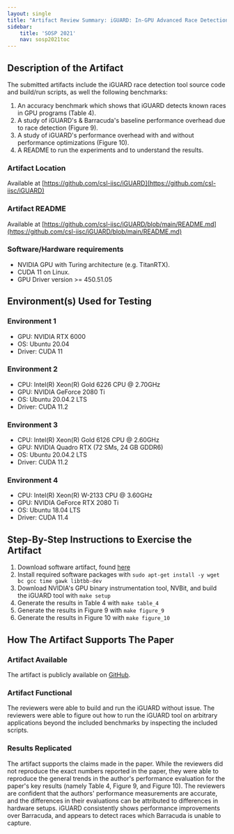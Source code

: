 ```yaml
---
layout: single
title: "Artifact Review Summary: iGUARD: In-GPU Advanced Race Detection"
sidebar:
    title: 'SOSP 2021'
    nav: sosp2021toc
---
```


## Description of the Artifact

The submitted artifacts include the iGUARD race detection tool source code and
build/run scripts, as well the following benchmarks:

1. An accuracy benchmark which shows that iGUARD detects known races in GPU
programs (Table 4).
2. A study of iGUARD's & Barracuda's baseline performance overhead due to race
detection (Figure 9).
3. A study of iGUARD's performance overhead with and without performance
optimizations (Figure 10).
4. A README to run the experiments and to understand the results.

### Artifact Location
Available at [https://github.com/csl-iisc/iGUARD](https://github.com/csl-iisc/iGUARD)

### Artifact README
Available at [https://github.com/csl-iisc/iGUARD/blob/main/README.md](https://github.com/csl-iisc/iGUARD/blob/main/README.md)

### Software/Hardware requirements
* NVIDIA GPU with Turing architecture (e.g. TitanRTX).
* CUDA 11 on Linux.
* GPU Driver version >= 450.51.05

## Environment(s) Used for Testing

### Environment 1
* GPU: NVIDIA RTX 6000
* OS: Ubuntu 20.04
* Driver: CUDA 11

### Environment 2
* CPU: Intel(R) Xeon(R) Gold 6226 CPU @ 2.70GHz
* GPU: NVIDIA GeForce 2080 Ti
* OS: Ubuntu 20.04.2 LTS
* Driver: CUDA 11.2

### Environment 3
* CPU: Intel(R) Xeon(R) Gold 6126 CPU @ 2.60GHz
* GPU: NVIDIA Quadro RTX (72 SMs, 24 GB GDDR6)
* OS: Ubuntu 20.04.2 LTS
* Driver: CUDA 11.2

### Environment 4
* CPU: Intel(R) Xeon(R) W-2133 CPU @ 3.60GHz
* GPU: NVIDIA GeForce RTX 2080 Ti
* OS: Ubuntu 18.04 LTS
* Driver: CUDA 11.4

## Step-By-Step Instructions to Exercise the Artifact

1. Download software artifact, found [here](https://github.com/csl-iisc/iGUARD)
2. Install required software packages with ```sudo apt-get install -y wget bc gcc time gawk libtbb-dev```
3. Download NVIDIA's GPU binary instrumentation tool, NVBit, and build the iGUARD tool with ```make setup```
4. Generate the results in Table 4 with ```make table_4```
5. Generate the results in Figure 9 with ```make figure_9```
6. Generate the results in Figure 10 with ```make figure_10```

## How The Artifact Supports The Paper

### Artifact Available

The artifact is publicly available on [GitHub](https://github.com/csl-iisc/iGUARD).

### Artifact Functional

The reviewers were able to build and run the iGUARD without issue. The
reviewers were able to figure out how to run the iGUARD tool on arbitrary
applications beyond the included benchmarks by inspecting the included scripts.

### Results Replicated

The artifact supports the claims made in the paper. While the reviewers did not
reproduce the exact numbers reported in the paper, they were able to reproduce
the general trends in the author's performance evaluation for the paper's key
results (namely Table 4, Figure 9, and Figure 10).  The reviewers are confident
that the authors' performance measurements are accurate, and the differences in
their evaluations can be attributed to differences in hardware setups.  iGUARD
consistently shows performance improvements over Barracuda, and appears to
detect races which Barracuda is unable to capture.

